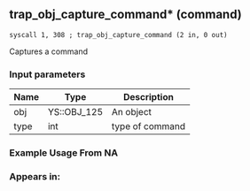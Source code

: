 ## trap_obj_capture_command* (command)

`syscall 1, 308 ; trap_obj_capture_command (2 in, 0 out)`

Captures a command

### Input parameters
| Name | Type | Description
|------|------|------------
| obj   | YS::OBJ_125   | An object
| type   | int   | type of command


### Example Usage From NA



### Appears in:



